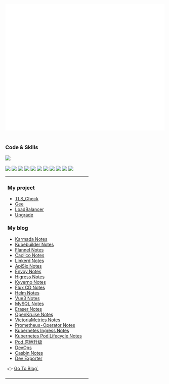 <div align="center">
	<br>
	<a href="https://www.devops-engineer.com.cn" target="_blank">
		<img src="https://raw.githubusercontent.com/gitlayzer/gitlayzer/master/assets/logo.svg" width="800" height="400">
	</a>
	<br>
</div>

<br>

### Code & Skills
![](https://skillicons.dev/icons?i=kubernetes,grafana,prometheus,docker,linux,bash,go,python,mysql,ansible,jenkins,nginx,vue,js)

[![](https://img.shields.io/badge/-Kubernetes-326CE5?style=flat-square&logo=kubernetes&logoColor=ffffff)](https://kubernetes.io/)
[![](https://img.shields.io/badge/-Docker-2496ED?style=flat-square&logo=docker&logoColor=ffffff)](https://www.docker.com/)
[![](https://img.shields.io/badge/-Podman-892CA0?style=flat-square&logo=podman&logoColor=ffffff)](https://podman.io/)
[![](https://img.shields.io/badge/-Prometheus-E6522C?style=flat-square&logo=prometheus&logoColor=ffffff)](https://prometheus.io/)
[![](https://img.shields.io/badge/-Grafana-F46800?style=flat-square&logo=grafana&logoColor=ffffff)](https://grafana.com/)
[![](https://img.shields.io/badge/-Harbor-60B932?style=flat-square&logo=harbor&logoColor=ffffff)](https://goharbor.io/)
[![](https://img.shields.io/badge/-Linux-Fcc624?style=flat-square&logo=linux&logoColor=ffffff)](https://www.linux.org/)
[![](https://img.shields.io/badge/-Nginx-269539?style=flat-square&logo=nginx&logoColor=ffffff)](https://nginx.org/)
[![](https://img.shields.io/badge/-Golang-00ADD8?style=flat-square&logo=go&logoColor=ffffff)](https://golang.org/)
[![](https://img.shields.io/badge/-Ceph-EF5C55?style=flat-square&logo=ceph&logoColor=ffffff)](https://ceph.io/)
[![](https://img.shields.io/badge/-Ansible-EE0000?style=flat-square&logo=ansible&logoColor=ffffff)](https://www.ansible.com/)

<table><tr><td valign="top">

### My project
<!-- project starts -->
* [TLS_Check](https://github.com/gitlayzer/tls_check)
* [Gee](https://github.com/gitlayzer/gee)
* [LoadBalancer](https://github.com/gitlayzer/gee_loadbalancer)
* [Upgrade](https://github.com/gitlayzer/upgrade-controller)

### My blog
<!-- blog starts -->
* [Karmada Notes](https://blog.devops-engineer.com.cn/article/karmada_notes.html)
* [Kubebuilder Notes](https://blog.devops-engineer.com.cn/article/kubebuilder%20notes.html)
* [Flannel Notes](https://www.devops-engineer.com.cn/article/flannel_notes.html)
* [Caolico Notes](https://www.devops-engineer.com.cn/article/calico_notes.html)
* [Linkerd Notes](https://www.devops-engineer.com.cn/article/linkerd_study_notes.html)
* [ApiSix Notes](https://www.devops-engineer.com.cn/article/use_apisix.html)
* [Envoy Notes](https://blog.devops-engineer.com.cn/article/envoy%20notes.html)
* [Higress Notes](https://blog.devops-engineer.com.cn/article/higress_notes.html)
* [Kyverno Notes](https://blog.devops-engineer.com.cn/article/kyverno_notes.html)
* [Flux CD Notes](https://www.devops-engineer.com.cn/article/use_fluxcd_notes.html)
* [Helm Notes](https://www.devops-engineer.com.cn/article/helm_notes.html)
* [Vue3 Notes](https://www.devops-engineer.com.cn/article/vue3_notes.html)
* [MySQL Notes](https://www.devops-engineer.com.cn/article/mysql_notes.html)
* [Eraser Notes](https://www.devops-engineer.com.cn/article/eraser_notes.html)
* [OpenKruise Notes](https://www.devops-engineer.com.cn/article/use_openkruise.html)
* [VictoriaMetrics Notes](https://www.devops-engineer.com.cn/article/use_victoriametrics.html)
* [Prometheus-Operator Notes](https://www.devops-engineer.com.cn/article/use_prometheus-operator.html)
* [Kubernetes Ingress Notes](https://www.devops-engineer.com.cn/article/ingress_use.html)
* [Kubernetes Pod Lifecycle Notes](https://www.devops-engineer.com.cn/article/pod_lificycle.html)
* [Pod 原地升级](https://www.devops-engineer.com.cn/article/pod%20In-place%20upgrade.html)
* [DevOps](https://www.devops-engineer.com.cn/article/use-jenkins_argocd_argo-rollout-for-kubernetes.html)
* [Casbin Notes](https://blog.devops-engineer.com.cn/article/casbin_notes.html)
* [Dev Exporter](https://blog.devops-engineer.com.cn/article/Don't%20say%20that%20you%20can't%20develop%20exporter.html)

<!-- blog ends -->
👉 [Go To Blog`](https://www.devops-engineer.com.cn)
</td><td valign="top">


